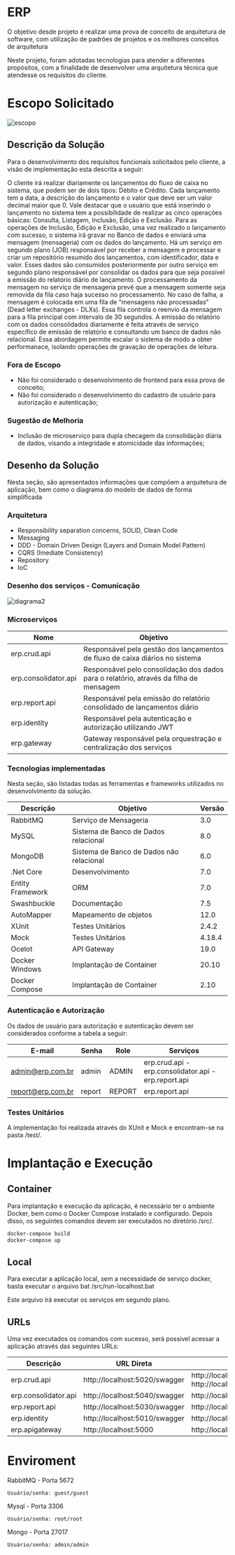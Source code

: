 # ERP
O objetivo desde projeto é realizar uma prova de conceito de arquitetura de software, com utilização de padrões de projetos e os melhores conceitos de arquitetura

Neste projeto, foram adotadas tecnologias para atender a diferentes propósitos, com a finalidade de desenvolver uma arquitetura técnica que atendesse os requisitos do cliente.
# Escopo Solicitado
![escopo](https://github.com/leansousa/ERP/blob/master/docs/escopo.png)

## Descrição da Solução
Para o desenvolvimento dos requisitos funcionais solicitados pelo cliente, a visão de implementação esta descrita a seguir:

O cliente irá realizar diariamente os lançamentos do fluxo de caixa no sistema, que podem ser de dois tipos: Débito e Crédito. Cada lançamento tem a data, a descrição do lançamento e o valor que deve ser um valor decimal maior que 0.  Vale destacar que o usuário que está inserindo o lançamento no sistema tem a possibilidade de realizar as cinco operações básicas: Consulta, Listagem, Inclusão, Edição e Exclusão. Para as operações de Inclusão, Edição e Exclusão, uma vez realizado o lançamento com sucesso, o sistema irá gravar no Banco de dados e enviará uma mensagem (mensageria) com os dados do lançamento. Há um serviço em segundo plano (JOB) responsável por receber a mensagem e processar e criar um repositório resumido dos lançamentos, com identificador, data e valor. Esses dados são consumidos posteriormente por outro serviço em segundo plano responsável por consolidar os dados para que seja possível a emissão do relatório diário de lançamento. O processamento da mensagem no serviço de mensageria prevê que a mensagem somente seja removida da fila caso haja sucesso no processamento. No caso de falha, a mensagem é colocada em uma fila de "mensagens não processadas" (Dead letter exchanges - DLXs). Essa fila controla o reenvio da mensagem para a fila principal com intervalo de 30 segundos. 
A emissão do relatório com os dados consolidados diariamente é feita através de serviço específico de emissão de relatório e consultando um banco de dados não relacional. Essa abordagem permite escalar o sistema de modo a obter performanace, isolando operações de gravação de operações de leitura. 

### Fora de Escopo
- Não foi considerado o desenvolvimento de frontend para essa prova de conceito;
- Não foi considerado o desenvolvimento do cadastro de usuário para autorização e autenticação; 

### Sugestão de Melhoria
- Inclusão de microserviço para dupla checagem da consolidação diária de dados, visando a integridade e atomicidade das informações;

## Desenho da Solução
Nesta seção, são apresentados informações que compõem a arquitetura de aplicação, bem como o diagrama do modelo de dados de forma simplificada

### Arquitetura
- Responsibility separation concerns, SOLID, Clean Code
- Messaging
- DDD - Domain Driven Design (Layers and Domain Model Pattern)
- CQRS (Imediate Consistency)
- Repository
- IoC

### Desenho dos serviços - Comunicação
![diagrama2](https://github.com/leansousa/ERP/blob/master/docs/arquitetura.png)

### Microserviços
| Nome | Objetivo | 
| ------ | ------ | 
| erp.crud.api | Responsável pela gestão dos lançamentos de fluxo de caixa diários no sistema |
| erp.consolidator.api | Responsável pelo consolidação dos dados para o relatório, através da filha de mensagem |
| erp.report.api | Responsável pela emissão do relatório consolidado de lançamentos diário | 
| erp.identity | Responsável pela autenticação e autorização utilizando JWT | 
| erp.gateway | Gateway responsável pela orquestração e centralização dos serviços | 


### Tecnologias implementadas
Nesta seção, são listadas todas as ferramentas e frameworks utilizados no desenvolvimento da solução.

| Descrição | Objetivo | Versão |
| ------ | ------ | ------ |
| RabbitMQ | Serviço de Mensageria | 3.0 |
| MySQL | Sistema de Banco de Dados relacional | 8.0 |
| MongoDB | Sistema de Banco de Dados não relacional | 6.0 |
| .Net Core | Desenvolvimento | 7.0 |
| Entity Framework | ORM | 7.0 |
| Swashbuckle | Documentação | 7.5 |
| AutoMapper | Mapeamento de objetos | 12.0 |
| XUnit | Testes Unitários | 2.4.2 |
| Mock | Testes Unitários | 4.18.4 |
| Ocelot | API Gateway | 19.0 |
| Docker Windows | Implantação de Container | 20.10 |
| Docker Compose | Implantação de Container | 2.10 |

### Autenticação e Autorização
Os dados de usuário para autorização e autenticação devem ser considerados conforme a tabela a seguir:

| E-mail | Senha | Role | Serviços |
| ------ | ------ | ------ | ------ |
| admin@erp.com.br | admin | ADMIN | erp.crud.api - erp.consolidator.api - erp.report.api
| report@erp.com.br | report | REPORT | erp.report.api

### Testes Unitários

A implementação foi realizada através do XUnit e Mock e encontram-se na pasta /test/. 

# Implantação e Execução
## Container
Para implantação e execução da aplicação, é necessário ter o ambiente Docker, bem como o Docker Compose instalado e configurado.
Depois disso, os seguintes comandos devem ser executados no diretório /src/. 
```sh
docker-compose build
docker-compose up
```

## Local
Para executar a aplicação local, sem a necessidade de serviço docker, basta executar o arquivo bat /src/run-localhost.bat

Este arquivo irá executar os serviços em segundo plano.

## URLs
Uma vez executados os comandos com sucesso, será possivel acessar a aplicação através das seguintes URLs:

| Descrição | URL Direta | URL Gateway
| ------ | ------ | ------ |
| erp.crud.api | http://localhost:5020/swagger | http://localhost:5000/gateway/debit / http://localhost:5000/gateway/credit|
| erp.consolidator.api | http://localhost:5040/swagger | http://localhost:5000/gateway/consolidate |
| erp.report.api | http://localhost:5030/swagger | http://localhost:5000/gateway/balance |
| erp.identity | http://localhost:5010/swagger | http://localhost:5000/gateway/auth |
| erp.apigateway | http://localhost:5000 | http://localhost:5000 |

# Enviroment

RabbitMQ - Porta 5672

    Usuário/senha: guest/guest
    
    
Mysql - Porta 3306

    Usuário/senha: root/root
    
    
Mongo - Porta 27017

    Usuário/senha: admin/admin